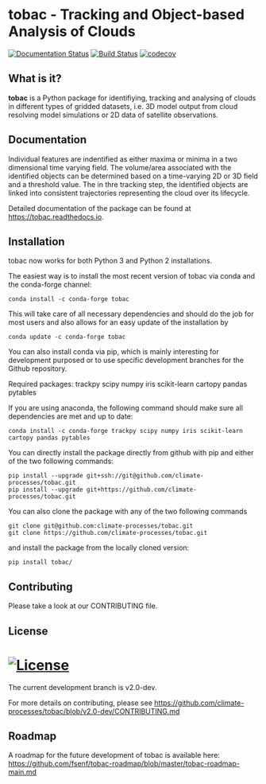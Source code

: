 tobac - Tracking and Object-based Analysis of Clouds
====================================================
[![Documentation Status](https://readthedocs.org/projects/tobac/badge/?version=v2.0-dev)](https://tobac.readthedocs.io/en/v2.0-dev/?badge=v2.0-dev)
[![Build Status](https://travis-ci.org/climate-processes/tobac.svg?branch=v2.0-dev)](https://travis-ci.org/climate-processes/tobac/branches)
[![codecov](https://codecov.io/gh/climate-processes/tobac/branch/v2.0-dev/graph/badge.svg)](https://codecov.io/gh/climate-processes/tobac/branch/v2.0-dev)


What is it?
-----------
**tobac** is a Python package for identifiying, tracking and analysing of clouds in different types of gridded datasets, i.e. 3D model output from cloud resolving model simulations or 2D data of satellite observations.

Documentation
-------------
Individual features are indentified as either maxima or minima in a two dimensional time varying field.
The volume/area associated with the identified objects can be determined based on a time-varying 2D or 3D field and a threshold value. The in thre tracking step, the identified objects are linked into consistent trajectories representing the cloud over its lifecycle.

Detailed documentation of the package can be found at https://tobac.readthedocs.io.


Installation
------------
tobac now works for both Python 3 and Python 2 installations.

The easiest way is to install the most recent version of tobac via conda and the conda-forge channel:
```
conda install -c conda-forge tobac 
```
This will take care of all necessary dependencies and should do the job for most users and also allows for an easy update of the installation by
```
conda update -c conda-forge tobac 
```


You can also install conda via pip, which is mainly interesting for development purposed or to use specific development branches for the Github repository.

Required packages: trackpy scipy numpy iris scikit-learn cartopy pandas pytables 

If you are using anaconda, the following command should make sure all dependencies are met and up to date:
```
conda install -c conda-forge trackpy scipy numpy iris scikit-learn cartopy pandas pytables 
```
You can directly install the package directly from github with pip and either of the two following commands:
```
pip install --upgrade git+ssh://git@github.com/climate-processes/tobac.git
pip install --upgrade git+https://github.com/climate-processes/tobac.git
```
You can also clone the package with any of the two following commands
```
git clone git@github.com:climate-processes/tobac.git
git clone https://github.com/climate-processes/tobac.git
```
and install the package from the locally cloned version:
```
pip install tobac/
```

Contributing
------------

Please take a look at our CONTRIBUTING file.

License
-------
[![License](https://img.shields.io/badge/License-BSD%203--Clause-blue.svg)](https://opensource.org/licenses/BSD-3-Clause)
=======
The current development branch is v2.0-dev.

For more details on contributing, please see https://github.com/climate-processes/tobac/blob/v2.0-dev/CONTRIBUTING.md

Roadmap
------------
A roadmap for the future development of tobac is available here: https://github.com/fsenf/tobac-roadmap/blob/master/tobac-roadmap-main.md

